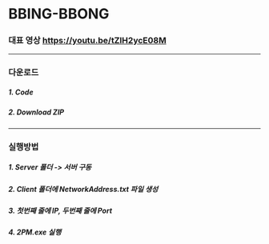 # BBING-BBONG

### 대표 영상 <https://youtu.be/tZIH2ycE08M>
- - -
### 다운로드
##### 1. Code
##### 2. Download ZIP
- - -
### 실행방법
##### 1. Server 폴더 -> 서버 구동
##### 2. Client 폴더에 NetworkAddress.txt 파일 생성
##### 3. 첫번째 줄에 IP, 두번째 줄에 Port
##### 4. 2PM.exe 실행